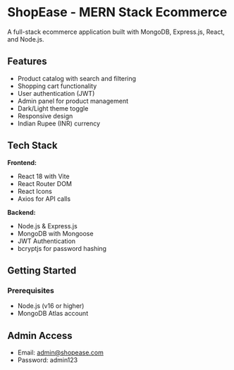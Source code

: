 # ShopEase - MERN Stack Ecommerce

A full-stack ecommerce application built with MongoDB, Express.js, React, and Node.js.

## Features

-  Product catalog with search and filtering
-  Shopping cart functionality
-  User authentication (JWT)
-  Admin panel for product management
-  Dark/Light theme toggle
-  Responsive design
-  Indian Rupee (INR) currency

## Tech Stack

**Frontend:**
- React 18 with Vite
- React Router DOM
- React Icons
- Axios for API calls

**Backend:**
- Node.js & Express.js
- MongoDB with Mongoose
- JWT Authentication
- bcryptjs for password hashing

## Getting Started

### Prerequisites
- Node.js (v16 or higher)
- MongoDB Atlas account


## Admin Access
- Email: admin@shopease.com
- Password: admin123

